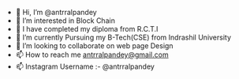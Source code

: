 - 👋 Hi, I’m @antrralpandey
- 👀 I’m interested in Block Chain
- 🌱 I have completed my diploma from R.C.T.I
- 🌱 I’m currently Pursuing my B-Tech(CSE) from Indrashil University
- 💞️ I’m looking to collaborate on web page Design
- 📫 How to reach me antrralpandey@gmail.com
- 📫 Instagram Username :- @antrralpandey
  

<!---
antrralpandey/antrralpandey is a ✨ special ✨ repository because its `README.md` (this file) appears on your GitHub profile.
You can click the Preview link to take a look at your changes.
--->
